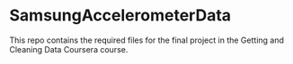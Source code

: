 # SamsungAccelerometerData
This repo contains the required files for the final project in the Getting and Cleaning Data Coursera course.
